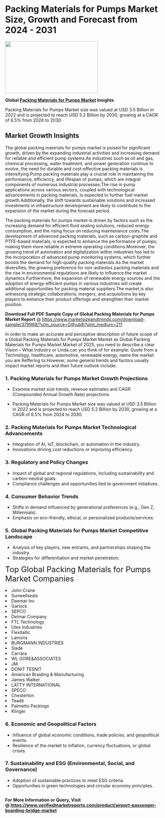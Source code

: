 <H1>Packing Materials for Pumps Market Size, Growth and Forecast from 2024 - 2031</H1><img class="aligncenter size-medium wp-image-584254" src="https://thirdeyenews.in/wp-content/uploads/2024/09/Global-Market-Research-300x168.jpeg" alt="" width="300" height="168" /><p><strong>Global&nbsp;<a href="https://www.marketsizeandtrends.com/download-sample/379968/?utm_source=Github8j?utm_medium=211">Packing Materials for Pumps Market</a> Insights</strong></p><p>Packing Materials for Pumps Market size was valued at USD 3.5 Billion in 2022 and is projected to reach USD 5.2 Billion by 2030, growing at a CAGR of 6.5% from 2024 to 2030.</p><p><h2>Market Growth Insights</h2> <p>The global packing materials for pumps market is poised for significant growth, driven by the expanding industrial activities and increasing demand for reliable and efficient pump systems.As industries such as oil and gas, chemical processing, water treatment, and power generation continue to evolve, the need for durable and cost-effective packing materials is intensifying.Pump packing materials play a crucial role in maintaining the performance, efficiency, and lifespan of pumps, which are integral components of numerous industrial processes.The rise in pump applications across various sectors, coupled with technological advancements in packing materials, is expected to further fuel market growth.Additionally, the shift towards sustainable solutions and increased investments in infrastructure development are likely to contribute to the expansion of the market during the forecast period.</p> <p>The packing materials for pumps market is driven by factors such as the increasing demand for efficient fluid sealing solutions, reduced energy consumption, and the rising focus on reducing maintenance costs.The development of advanced packing materials, such as carbon-graphite and PTFE-based materials, is expected to enhance the performance of pumps, making them more reliable in extreme operating conditions.Moreover, the growing trend of automation and digitalization within industries has led to the incorporation of advanced pump monitoring systems, which further boosts the demand for high-quality packing materials.As the market diversifies, the growing preference for non-asbestos packing materials and the rise in environmental regulations are likely to influence the market dynamics.Furthermore, the expansion of renewable energy sources and the adoption of energy-efficient pumps in various industries will create additional opportunities for packing material suppliers.The market is also witnessing strategic collaborations, mergers, and acquisitions by key players to enhance their product offerings and strengthen their market position.</p> <p><span class=""><strong>Download Full PDF Sample Copy of Global Packing Materials for Pumps Market Report</strong> @ <a href="https://www.marketsizeandtrends.com/download-sample/379968/?utm_source=Github8j?utm_medium=211" target="_blank">https://www.marketsizeandtrends.com/download-sample/379968/?utm_source=Github8j?utm_medium=211</a></span></p><p>In order to make an accurate and perceptive description of future scope of a Global&nbsp;Packing Materials for Pumps Market Market as Global&nbsp;Packing Materials for Pumps Market Market of 2025, you need to describe a clear Vision &ndash; What Industry or Linda can you think of for example: Quote from a Technology, healthcare, automotive, renewable energy, name the market you are Reffering to.However, some general trends and factors usually impact market reports and their future outlook include:</p><h3>1.&nbsp;<strong>Packing Materials for Pumps Market Growth Projections</strong></h3><ul><li>Examine market size trends, revenue estimates and CAGR (Compounded Annual Growth Rate) projections.</li><li><p>Packing Materials for Pumps Market size was valued at USD 3.5 Billion in 2022 and is projected to reach USD 5.2 Billion by 2030, growing at a CAGR of 6.5% from 2024 to 2030.</p></li></ul><h3>2.&nbsp;<strong>Packing Materials for Pumps Market Technological Advancements</strong></h3><ul><li>Integration of AI, IoT, blockchain, or automation in the industry.</li><li>Innovations driving cost reductions or improving efficiency.</li></ul><h3>3.&nbsp;<strong>Regulatory and Policy Changes</strong></h3><ul><li>Impact of global and regional regulations, including sustainability and carbon-neutral goals.</li><li>Compliance challenges and opportunities tied to government initiatives.</li></ul><h3>4.&nbsp;<strong>Consumer Behavior Trends</strong></h3><ul><li>Shifts in demand influenced by generational preferences (e.g., Gen Z, Millennials).</li><li>Emphasis on eco-friendly, ethical, or personalized products/services.</li></ul><h3>5.&nbsp;<strong>Global Packing Materials for Pumps Market Competitive Landscape</strong></h3><ul><li>Analysis of key players, new entrants, and partnerships shaping the industry.</li><li>Strategies for differentiation and market penetration.</li></ul><p data-pm-slice="1 1 []"><span style="color: inherit; font-family: inherit; font-size: 25px;">Top Global Packing Materials for Pumps Market Companies</span></p><div class="" data-test-id=""><p><li>John Crane</li><li> Sunwellseals</li><li> Daemar Inc</li><li> Garlock</li><li> SEPCO</li><li> Delmar Company</li><li> FTL Technology</li><li> Utex Industries</li><li> Flexitallic</li><li> Lamons</li><li> BURGMANN INDUSTRIES</li><li> Slade</li><li> Carrara</li><li> WL GORE&ASSOCIATES</li><li> JM</li><li> DONIT TESNIT</li><li> American Braiding & Manufacturing</li><li> James Walker</li><li> LATTY INTERNATIONAL</li><li> SPECO</li><li> Chesterton</li><li> Teadit</li><li> Palmetto Packings</li><li> Klinger</li></p></div><h3>6.&nbsp;<strong>Economic and Geopolitical Factors</strong></h3><ul><li>Influence of global economic conditions, trade policies, and geopolitical events.</li><li>Resilience of the market to inflation, currency fluctuations, or global crises.</li></ul><h3>7.&nbsp;<strong>Sustainability and ESG (Environmental, Social, and Governance)</strong></h3><ul><li>Adoption of sustainable practices to meet ESG criteria.</li><li>Opportunities in green technologies and circular economy principles.</li></ul><h2><strong style="font-size: 14px;">For More Information or Query, Visit @&nbsp;</strong><a style="background-color: #ffffff; font-size: 14px;" href="https://www.marketsizeandtrends.com/report/packing-materials-for-pumps-market/" target="_blank">https://www.verifiedmarketreports.com/product/airport-passenger-boarding-bridge-market</a></h2>